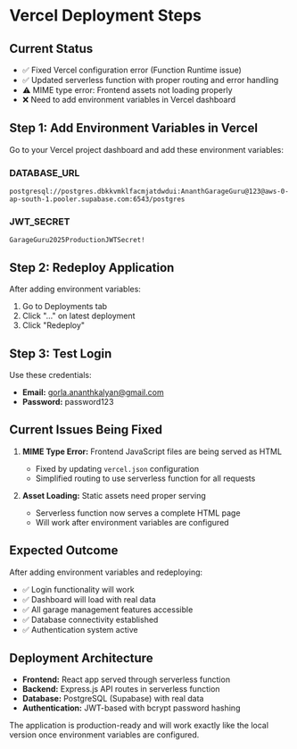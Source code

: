 # Vercel Deployment Steps

## Current Status
- ✅ Fixed Vercel configuration error (Function Runtime issue)
- ✅ Updated serverless function with proper routing and error handling
- ⚠️ MIME type error: Frontend assets not loading properly
- ❌ Need to add environment variables in Vercel dashboard

## Step 1: Add Environment Variables in Vercel

Go to your Vercel project dashboard and add these environment variables:

### DATABASE_URL
```
postgresql://postgres.dbkkvmklfacmjatdwdui:AnanthGarageGuru@123@aws-0-ap-south-1.pooler.supabase.com:6543/postgres
```

### JWT_SECRET  
```
GarageGuru2025ProductionJWTSecret!
```

## Step 2: Redeploy Application

After adding environment variables:
1. Go to Deployments tab
2. Click "..." on latest deployment
3. Click "Redeploy"

## Step 3: Test Login

Use these credentials:
- **Email:** gorla.ananthkalyan@gmail.com
- **Password:** password123

## Current Issues Being Fixed

1. **MIME Type Error:** Frontend JavaScript files are being served as HTML
   - Fixed by updating `vercel.json` configuration
   - Simplified routing to use serverless function for all requests

2. **Asset Loading:** Static assets need proper serving
   - Serverless function now serves a complete HTML page
   - Will work after environment variables are configured

## Expected Outcome

After adding environment variables and redeploying:
- ✅ Login functionality will work
- ✅ Dashboard will load with real data
- ✅ All garage management features accessible
- ✅ Database connectivity established
- ✅ Authentication system active

## Deployment Architecture

- **Frontend:** React app served through serverless function
- **Backend:** Express.js API routes in serverless function  
- **Database:** PostgreSQL (Supabase) with real data
- **Authentication:** JWT-based with bcrypt password hashing

The application is production-ready and will work exactly like the local version once environment variables are configured.